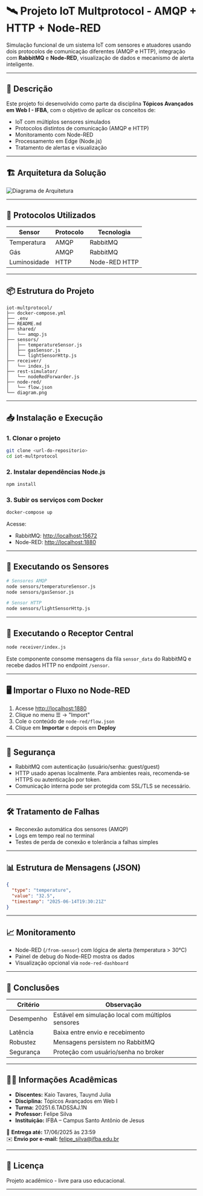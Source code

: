 # 🛰️ Projeto IoT Multprotocol - AMQP + HTTP + Node-RED

Simulação funcional de um sistema IoT com sensores e atuadores usando dois protocolos de comunicação diferentes (AMQP e HTTP), integração com **RabbitMQ** e **Node-RED**, visualização de dados e mecanismo de alerta inteligente.

---

## 📌 Descrição

Este projeto foi desenvolvido como parte da disciplina **Tópicos Avançados em Web I - IFBA**, com o objetivo de aplicar os conceitos de:

- IoT com múltiplos sensores simulados
- Protocolos distintos de comunicação (AMQP e HTTP)
- Monitoramento com Node-RED
- Processamento em Edge (Node.js)
- Tratamento de alertas e visualização

---

## 🏗️ Arquitetura da Solução

![Diagrama de Arquitetura](diagram.png)

---

## 🔌 Protocolos Utilizados

| Sensor             | Protocolo | Tecnologia    |
|--------------------|-----------|---------------|
| Temperatura        | AMQP      | RabbitMQ      |
| Gás                | AMQP      | RabbitMQ      |
| Luminosidade       | HTTP      | Node-RED HTTP |

---

## 📦 Estrutura do Projeto

```
iot-multprotocol/
├── docker-compose.yml
├── .env
├── README.md
├── shared/
│   └── amqp.js
├── sensors/
│   ├── temperatureSensor.js
│   ├── gasSensor.js
│   └── lightSensorHttp.js
├── receiver/
│   └── index.js
├── rest-simulator/
│   └── nodeRedForwarder.js
├── node-red/
│   └── flow.json
└── diagram.png
```

---

## 📥 Instalação e Execução

### 1. Clonar o projeto

```bash
git clone <url-do-repositorio>
cd iot-multprotocol
```

### 2. Instalar dependências Node.js

```bash
npm install
```

### 3. Subir os serviços com Docker

```bash
docker-compose up
```

Acesse:
- RabbitMQ: [http://localhost:15672](http://localhost:15672)
- Node-RED: [http://localhost:1880](http://localhost:1880)

---

## 🚀 Executando os Sensores

```bash
# Sensores AMQP
node sensors/temperatureSensor.js
node sensors/gasSensor.js

# Sensor HTTP
node sensors/lightSensorHttp.js
```

---

## 🧠 Executando o Receptor Central

```bash
node receiver/index.js
```

Este componente consome mensagens da fila `sensor_data` do RabbitMQ e recebe dados HTTP no endpoint `/sensor`.

---

## 🖥️ Importar o Fluxo no Node-RED

1. Acesse [http://localhost:1880](http://localhost:1880)
2. Clique no menu ☰ → "Import"
3. Cole o conteúdo de `node-red/flow.json`
4. Clique em **Importar** e depois em **Deploy**

---

## 🔐 Segurança

- RabbitMQ com autenticação (usuário/senha: guest/guest)
- HTTP usado apenas localmente. Para ambientes reais, recomenda-se HTTPS ou autenticação por token.
- Comunicação interna pode ser protegida com SSL/TLS se necessário.

---

## 🛠️ Tratamento de Falhas

- Reconexão automática dos sensores (AMQP)
- Logs em tempo real no terminal
- Testes de perda de conexão e tolerância a falhas simples

---

## 📊 Estrutura de Mensagens (JSON)

```json
{
  "type": "temperature",
  "value": "32.5",
  "timestamp": "2025-06-14T19:30:21Z"
}
```

---

## 📈 Monitoramento

- Node-RED (`/from-sensor`) com lógica de alerta (temperatura > 30°C)
- Painel de debug do Node-RED mostra os dados
- Visualização opcional via `node-red-dashboard`

---

## 📌 Conclusões

| Critério       | Observação                                       |
|----------------|--------------------------------------------------|
| Desempenho     | Estável em simulação local com múltiplos sensores |
| Latência       | Baixa entre envio e recebimento                  |
| Robustez       | Mensagens persistem no RabbitMQ                  |
| Segurança      | Proteção com usuário/senha no broker             |

---

## 👨‍🏫 Informações Acadêmicas

- **Discentes:** Kaio Tavares, Tauynd Julia 
- **Disciplina:** Tópicos Avançados em Web I  
- **Turma:** 20251.6.TADSSAJ.1N  
- **Professor:** Felipe Silva  
- **Instituição:** IFBA – Campus Santo Antônio de Jesus

📅 **Entrega até:** 17/06/2025 às 23:59  
✉️ **Envio por e-mail:** felipe_silva@ifba.edu.br

---

## 📃 Licença

Projeto acadêmico - livre para uso educacional.

---

